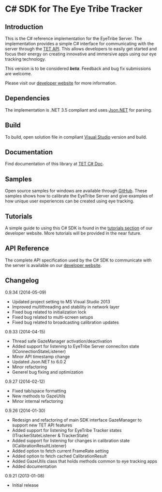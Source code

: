 C# SDK for The Eye Tribe Tracker
====
<p>

Introduction
----

This is the C# reference implementation for the EyeTribe Server. The implementation provides a simple C# interface for communicating with the server through the [TET API](http://dev.theeyetribe.com/api/). This allows developers to easily get started and focus their energy on creating innovative and immersive apps using our eye tracking technology. 

This version is to be considered **_beta_**. Feedback and bug fix submissions are welcome.

Please visit our [developer website](http://dev.theeyetribe.com) for more information.


Dependencies
----

The implementation is .NET 3.5 compliant and uses [Json.NET](http://james.newtonking.com/json) for parsing.

Build
----

To build, open solution file in compliant [Visual Studio](http://www.visualstudio.com/) version and build.

Documentation
----
Find documentation of this library at [TET C# Doc](http://eyetribe.github.io/tet-csharp-client).

Samples
----

Open source samples for windows are available through [GitHub](https://github.com/eyetribe). These samples shows how to calibrate the EyeTribe Server and give examples of how unique user experiences can be created using eye tracking.


Tutorials
----

A simple guide to using this C# SDK is found in the [tutorials section](http://dev.theeyetribe.com/csharp/) of our developer website. More tutorials will be provided in the near future.


API Reference
----

The complete API specification used by the C# SDK to communicate with the server is available on our [developer website](http://dev.theeyetribe.com/api/).


Changelog
----

0.9.34 (2014-05-09)
- Updated project setting to MS Visual Studio 2013
- Improved multithreading and stability in network layer
- Fixed bug related to initialization lock
- Fixed bug related to multi-screen setups
- Fixed bug related to broadcasting calibration updates

0.9.33 (2014-04-15)
- Thread safe GazeManager activation/deactivation
- Added support for listening to EyeTribe Server conneciton state (IConnectionStateListener)
- Minor API timestamp change
- Updated Json.NET to 6.0.2
- Minor refactoring
- Generel bug fixing and optimization

0.9.27 (2014-02-12)
- Fixed tab/space formatting
- New methods to GazeUtils
- Minor internal refactoring

0.9.26 (2014-01-30)
- Redesign and refactoring of main SDK interface GazeManager to support new TET API features
- Added support for listening for EyeTribe Tracker states (ITrackerStateListener & TrackerState)
- Added support for listening for changes in calibration state (ICalibrationResultListener)
- Added option to fetch current FrameRate setting
- Added option to fetch cached CalibrationResult
- Added GazeUtils class that holds methods common to eye tracking apps
- Added documentation

0.9.21 (2013-01-08)
- Initial release


